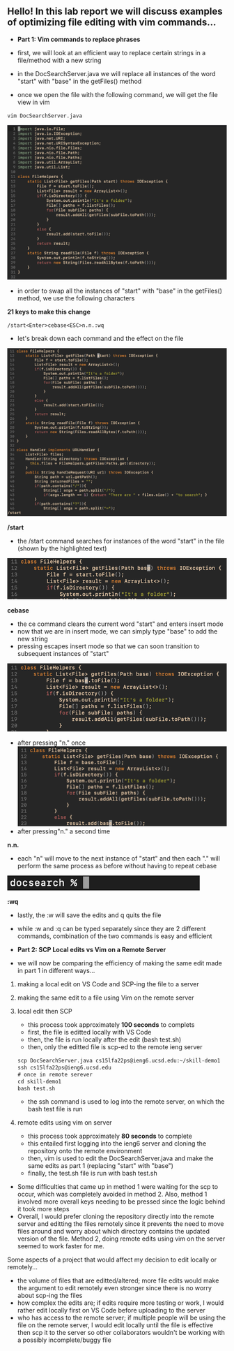 ## **Hello! In this lab report we will discuss examples of optimizing file editing with vim commands...**

- **Part 1: Vim commands to replace phrases**

- first, we will look at an efficient way to replace certain strings in a file/method with a new string
- in the DocSearchServer.java we will replace all instances of the word "start" with "base" in the getFiles() method
- once we open the file with the following command, we will get the file view in vim

```
vim DocSearchServer.java
```

![Image](vimDSS.png)

- in order to swap all the instances of "start" with "base" in the getFiles() method, we use the following characters

**21 keys to make this change**
```
/start<Enter>cebase<ESC>n.n.:wq
```

- let's break down each command and the effect on the file

![Image](start.png)

**/start**
- the /start command searches for instances of the word "start" in the file (shown by the highlighted text)

![Image](cebase.png)

**cebase<ESC>**
- the ce command clears the current word "start" and enters insert mode
- now that we are in insert mode, we can simply type "base" to add the new string
- pressing <ESC> escapes insert mode so that we can soon transition to subsequent instances of "start"

![Image](replace1.png)
- after pressing "n." once
![Image](replace2.png)
- after pressing"n." a second time

**n.n.**
- each "n" will move to the next instance of "start" and then each "." will perform the same process as before without having to repeat cebase<ESC>

![Image](savequit.png)

**:wq**
- lastly, the :w will save the edits and q quits the file
- while :w and :q can be typed separately since they are 2 different commands, combination of the two commands is easy and efficient



- **Part 2: SCP Local edits vs Vim on a Remote Server**
- we will now be comparing the efficiency of making the same edit made in part 1 in different ways...
1. making a local edit on VS Code and SCP-ing the file to a server
2. making the same edit to a file using Vim on the remote server

1. local edit then SCP
    - this process took approximately **100 seconds** to complets
    - first, the file is editted locally with VS Code 
    - then, the file is run locally after the edit (bash test.sh)
    - then, only the editted file is scp-ed to the remote ieng server
    ```
    scp DocSearchServer.java cs15lfa22ps@ieng6.ucsd.edu:~/skill-demo1
    ssh cs15lfa22ps@ieng6.ucsd.edu
    # once in remote serever
    cd skill-demo1
    bash test.sh
    ```
    - the ssh command is used to log into the remote server, on which the bash test file is run

2. remote edits using vim on server
    - this process took approximately **80 seconds** to complete
    - this entailed first logging into the ieng6 server and cloning the repository onto the remote environment
    - then, vim is used to edit the DocSearchServer.java and make the same edits as part 1 (replacing "start" with "base")
    - finally, the test.sh file is run with bash test.sh

- Some difficulties that came up in method 1 were waiting for the scp to occur, which was completely avoided in method 2. Also, method 1 involved more overall keys needing to be pressed since the logic behind it took more steps
- Overall, I would prefer cloning the repository directly into the remote server and editting the files remotely since it prevents the need to move files around and worry about which directory contains the updated version of the file. Method 2, doing remote edits using vim on the server seemed to work faster for me. 

Some aspects of a project that would affect my decision to edit locally or remotely...
- the volume of files that are editted/altered; more file edits would make the argument to edit remotely even stronger since there is no worry about scp-ing the files
- how complex the edits are; if edits require more testing or work, I would rather edit locally first on VS Code before uploading to the server
- who has access to the remote server; if multiple people will be using the file on the remote server, I would edit locally until the file is effective then scp it to the server so other collaborators wouldn't be working with a possibly incomplete/buggy file

